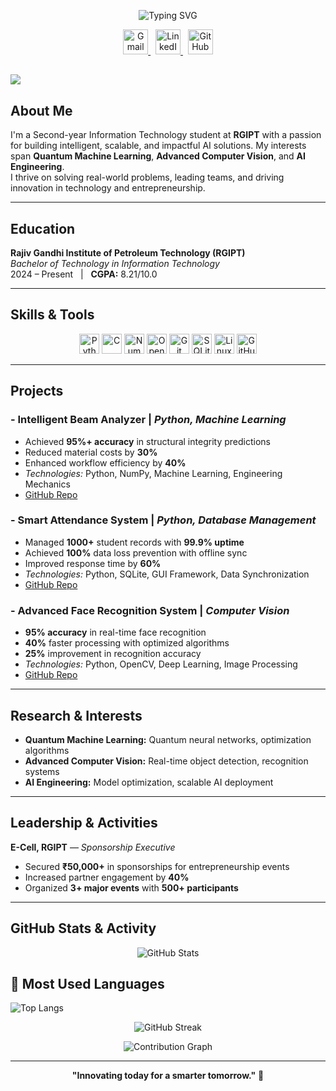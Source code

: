 <p align="center">
  <img src="https://readme-typing-svg.demolab.com?font=Fira+Code&size=28&pause=1000&color=00BFFF&center=true&vCenter=true&width=800&lines=Hi%2C+I'm+Sherikar+Om+Revanappa!;AI+%7C+Quantum+ML+%7C+Computer+Vision+Enthusiast;Building+the+Future+with+Code+%F0%9F%9A%80" alt="Typing SVG" />
</p>

<p align="center">
  <a href="mailto:omsherikar0229@gmail.com" target="_blank">
    <img src="https://skillicons.dev/icons?i=gmail&theme=dark" alt="Gmail" width="40" height="40"/>
  </a>
  &nbsp;
  <a href="https://linkedin.com/in/omsherikar0229" target="_blank">
    <img src="https://skillicons.dev/icons?i=linkedin&theme=dark" alt="LinkedIn" width="40" height="40"/>
  </a>
  &nbsp;
  <a href="https://github.com/omsherikar" target="_blank">
    <img src="https://skillicons.dev/icons?i=github&theme=dark" alt="GitHub" width="40" height="40"/>
  </a>
</p>

<a href="https://u8views.com/github/omsherikar"><img src="https://u8views.com/api/v1/github/profiles/180152315/views/day-week-month-total-count.svg"></a>
---

##  About Me

I'm a Second-year Information Technology student at **RGIPT** with a passion for building intelligent, scalable, and impactful AI solutions. My interests span **Quantum Machine Learning**, **Advanced Computer Vision**, and **AI Engineering**.  
I thrive on solving real-world problems, leading teams, and driving innovation in technology and entrepreneurship.

---

##  Education

**Rajiv Gandhi Institute of Petroleum Technology (RGIPT)**  
_Bachelor of Technology in Information Technology_  
2024 – Present &nbsp; | &nbsp; **CGPA:** 8.21/10.0

---

##  Skills & Tools

<p align="center">
  <img src="https://cdn.simpleicons.org/python/4B8BBE/ffffff" alt="Python" width="32" height="32"/>
  <img src="https://cdn.simpleicons.org/c/00599C/ffffff" alt="C" width="32" height="32"/>
  <img src="https://cdn.simpleicons.org/numpy/013243/ffffff" alt="NumPy" width="32" height="32"/>
  <img src="https://cdn.simpleicons.org/opencv/5C3EE8/ffffff" alt="OpenCV" width="32" height="32"/>
  <img src="https://cdn.simpleicons.org/git/F05032/ffffff" alt="Git" width="32" height="32"/>
  <img src="https://cdn.simpleicons.org/sqlite/003B57/ffffff" alt="SQLite" width="32" height="32"/>
  <img src="https://cdn.simpleicons.org/linux/000000/ffffff" alt="Linux" width="32" height="32"/>
  <img src="https://cdn.simpleicons.org/github/181717/ffffff" alt="GitHub" width="32" height="32"/>
</p>

---

##  Projects

### - Intelligent Beam Analyzer | _Python, Machine Learning_
- Achieved **95%+ accuracy** in structural integrity predictions
- Reduced material costs by **30%**
- Enhanced workflow efficiency by **40%**
- _Technologies:_ Python, NumPy, Machine Learning, Engineering Mechanics  
- [GitHub Repo](https://github.com/omsherikar/beam_analyzer_project)

### - Smart Attendance System | _Python, Database Management_
- Managed **1000+** student records with **99.9% uptime**
- Achieved **100%** data loss prevention with offline sync
- Improved response time by **60%**
- _Technologies:_ Python, SQLite, GUI Framework, Data Synchronization  
- [GitHub Repo](https://github.com/omsherikar/Attendance)

### - Advanced Face Recognition System | _Computer Vision_
- **95% accuracy** in real-time face recognition
- **40%** faster processing with optimized algorithms
- **25%** improvement in recognition accuracy
- _Technologies:_ Python, OpenCV, Deep Learning, Image Processing  
- [GitHub Repo](https://github.com/omsherikar/face_recognition)

---

##  Research & Interests

- **Quantum Machine Learning:** Quantum neural networks, optimization algorithms
- **Advanced Computer Vision:** Real-time object detection, recognition systems
- **AI Engineering:** Model optimization, scalable AI deployment

---

##  Leadership & Activities

**E-Cell, RGIPT** — _Sponsorship Executive_  
- Secured **₹50,000+** in sponsorships for entrepreneurship events
- Increased partner engagement by **40%**
- Organized **3+ major events** with **500+ participants**

---

## GitHub Stats & Activity

<p align="center">
  <img src="https://github-readme-stats.vercel.app/api?username=omsherikar&show_icons=true&theme=tokyonight" alt="GitHub Stats" />
</p>

## 🧠 Most Used Languages

![Top Langs](https://github-readme-stats.vercel.app/api/top-langs/?username=omsherikar&layout=compact&theme=tokyonight)
<p align="center">
  <img src="https://github-readme-streak-stats.herokuapp.com/?user=omsherikar&theme=tokyonight" alt="GitHub Streak" />
</p>
<p align="center">
  <img src="https://github-profile-summary-cards.vercel.app/api/cards/profile-details?username=omsherikar&theme=tokyonight" alt="Contribution Graph" />
</p>

---

<p align="center">
  <b>"Innovating today for a smarter tomorrow."</b> 🚀
</p> 
